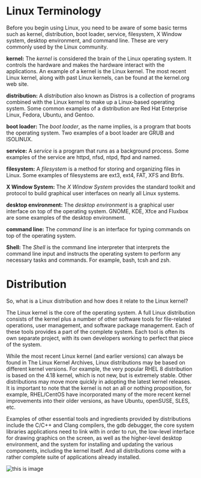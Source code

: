 # Linux Terminology #
Before you begin using Linux, you need to be aware of some basic terms such as kernel, distribution, boot loader, service, filesystem, X Window system, desktop environment, and command line. These are very commonly used by the Linux community.

**kernel:**
The *kernel* is considered the brain of the Linux operating system. It controls the hardware and makes the hardware interact with the applications. An example of a kernel is the Linux kernel. The most recent Linux kernel, along with past Linux kernels, can be found at the kernel.org web site.

**distribution:**
A *distribution* also known as Distros is a collection of programs combined with the Linux kernel to make up a Linux-based operating system. Some common examples of a distribution are Red Hat Enterprise Linux, Fedora, Ubuntu, and Gentoo.

**boot loader:**
The *boot loader*, as the name implies, is a program that boots the operating system. Two examples of a boot loader are GRUB and ISOLINUX.

**service:**
A *service* is a program that runs as a background process. Some examples of the service are httpd, nfsd, ntpd, ftpd and named.

**filesystem:**
A *filesystem* is a method for storing and organizing files in Linux. Some examples of filesystems are ext3, ext4, FAT, XFS and Btrfs.

**X Window System:**
The *X Window System* provides the standard toolkit and protocol to build graphical user interfaces on nearly all Linux systems.

**desktop environment:**
The *desktop environment* is a graphical user interface on top of the operating system. GNOME, KDE, Xfce and Fluxbox are some examples of the desktop environment.

**command line:**
The *command line* is an interface for typing commands on top of the operating system.

**Shell:**
The *Shell* is the command line interpreter that interprets the command line input and instructs the operating system to perform any necessary tasks and commands. For example, bash, tcsh and zsh.


# Distribution # 

So, what is a Linux distribution and how does it relate to the Linux kernel?

The Linux kernel is the core of the operating system. A full Linux distribution consists of the kernel plus a number of other software tools for file-related operations, user management, and software package management. Each of these tools provides a part of the complete system. Each tool is often its own separate project, with its own developers working to perfect that piece of the system.

While the most recent Linux kernel (and earlier versions) can always be found in The Linux Kernel Archives, Linux distributions may be based on different kernel versions. For example, the very popular RHEL 8 distribution is based on the 4.18 kernel, which is not new, but is extremely stable. Other distributions may move more quickly in adopting the latest kernel releases. It is important to note that the kernel is not an all or nothing proposition, for example, RHEL/CentOS have incorporated many of the more recent kernel improvements into their older versions, as have Ubuntu, openSUSE, SLES, etc.

Examples of other essential tools and ingredients provided by distributions include the C/C++ and Clang compilers, the gdb debugger, the core system libraries applications need to link with in order to run, the low-level interface for drawing graphics on the screen, as well as the higher-level desktop environment, and the system for installing and updating the various components, including the kernel itself. And all distributions come with a rather complete suite of applications already installed.

![this is image](https://courses.edx.org/assets/courseware/v1/be89578552325fd81fb6a9a6b613afe9/asset-v1:LinuxFoundationX+LFS101x+2T2021+type@asset+block/distroroles.png)